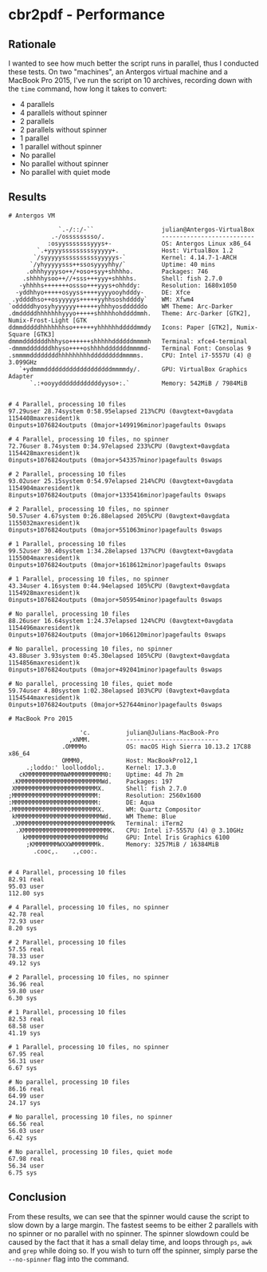 # cbr2pdf - Performance
## Rationale
I wanted to see how much better the script runs in parallel, thus I conducted these tests. On two "machines", an Antergos virtual machine and a MacBook Pro 2015, I've run the script on 10 archives, recording down with the `time` command, how long it takes to convert:

 * 4 parallels
 * 4 parallels without spinner
 * 2 parallels
 * 2 parallels without spinner
 * 1 parallel
 * 1 parallel without spinner
 * No parallel
 * No parallel without spinner
 * No parallel with quiet mode

## Results
```
# Antergos VM

              `.-/::/-``                   julian@Antergos-VirtualBox 
            .-/osssssssso/.                -------------------------- 
           :osyysssssssyyys+-              OS: Antergos Linux x86_64 
        `.+yyyysssssssssyyyyy+.            Host: VirtualBox 1.2 
       `/syyyyyssssssssssyyyyys-`          Kernel: 4.14.7-1-ARCH 
      `/yhyyyyysss++ssosyyyyhhy/`          Uptime: 40 mins 
     .ohhhyyyyso++/+oso+syy+shhhho.        Packages: 746 
    .shhhhysoo++//+sss+++yyy+shhhhs.       Shell: fish 2.7.0 
   -yhhhhs+++++++ossso+++yyys+ohhddy:      Resolution: 1680x1050 
  -yddhhyo+++++osyyss++++yyyyooyhdddy-     DE: Xfce 
 .yddddhso++osyyyyys+++++yyhhsoshddddy`    WM: Xfwm4 
`odddddhyosyhyyyyyy++++++yhhhyosddddddo    WM Theme: Arc-Darker 
.dmdddddhhhhhhhyyyo+++++shhhhhohddddmmh.   Theme: Arc-Darker [GTK2], Numix-Frost-Light [GTK 
ddmmdddddhhhhhhhso++++++yhhhhhhdddddmmdy   Icons: Paper [GTK2], Numix-Square [GTK3] 
dmmmdddddddhhhyso++++++shhhhhddddddmmmmh   Terminal: xfce4-terminal 
-dmmmdddddddhhyso++++oshhhhdddddddmmmmd-   Terminal Font: Consolas 9 
.smmmmddddddddhhhhhhhhhdddddddddmmmms.     CPU: Intel i7-5557U (4) @ 3.099GHz 
   `+ydmmmdddddddddddddddddddmmmmdy/.      GPU: VirtualBox Graphics Adapter 
      `.:+ooyyddddddddddddyyso+:.`         Memory: 542MiB / 7984MiB 


# 4 Parallel, processing 10 files
97.29user 28.74system 0:58.95elapsed 213%CPU (0avgtext+0avgdata 1154408maxresident)k
0inputs+1076824outputs (0major+1499196minor)pagefaults 0swaps

# 4 Parallel, processing 10 files, no spinner
72.76user 8.74system 0:34.97elapsed 233%CPU (0avgtext+0avgdata 1154428maxresident)k
0inputs+1076824outputs (0major+543357minor)pagefaults 0swaps

# 2 Parallel, processing 10 files
93.02user 25.15system 0:54.97elapsed 214%CPU (0avgtext+0avgdata 1154904maxresident)k
8inputs+1076824outputs (0major+1335416minor)pagefaults 0swaps

# 2 Parallel, processing 10 files, no spinner
50.57user 4.67system 0:26.88elapsed 205%CPU (0avgtext+0avgdata 1155032maxresident)k
0inputs+1076824outputs (0major+551063minor)pagefaults 0swaps

# 1 Parallel, processing 10 files
99.52user 30.40system 1:34.28elapsed 137%CPU (0avgtext+0avgdata 1155004maxresident)k
0inputs+1076824outputs (0major+1618612minor)pagefaults 0swaps

# 1 Parallel, processing 10 files, no spinner
43.34user 4.16system 0:44.94elapsed 105%CPU (0avgtext+0avgdata 1154928maxresident)k
0inputs+1076824outputs (0major+505954minor)pagefaults 0swaps

# No parallel, processing 10 files
88.26user 16.64system 1:24.37elapsed 124%CPU (0avgtext+0avgdata 1154496maxresident)k
0inputs+1076824outputs (0major+1066120minor)pagefaults 0swaps

# No parallel, processing 10 files, no spinner
43.88user 3.93system 0:45.30elapsed 105%CPU (0avgtext+0avgdata 1154856maxresident)k
0inputs+1076824outputs (0major+492041minor)pagefaults 0swaps

# No parallel, processing 10 files, quiet mode
59.74user 4.80system 1:02.38elapsed 103%CPU (0avgtext+0avgdata 1154544maxresident)k
0inputs+1076824outputs (0major+527644minor)pagefaults 0swaps

# MacBook Pro 2015

                    'c.          julian@Julians-MacBook-Pro
                 ,xNMM.          --------------------------
               .OMMMMo           OS: macOS High Sierra 10.13.2 17C88 x86_64
               OMMM0,            Host: MacBookPro12,1
     .;loddo:' loolloddol;.      Kernel: 17.3.0
   cKMMMMMMMMMMNWMMMMMMMMMM0:    Uptime: 4d 7h 2m
 .KMMMMMMMMMMMMMMMMMMMMMMMWd.    Packages: 197
 XMMMMMMMMMMMMMMMMMMMMMMMX.      Shell: fish 2.7.0
;MMMMMMMMMMMMMMMMMMMMMMMM:       Resolution: 2560x1600
:MMMMMMMMMMMMMMMMMMMMMMMM:       DE: Aqua
.MMMMMMMMMMMMMMMMMMMMMMMMX.      WM: Quartz Compositor
 kMMMMMMMMMMMMMMMMMMMMMMMMWd.    WM Theme: Blue
 .XMMMMMMMMMMMMMMMMMMMMMMMMMMk   Terminal: iTerm2
  .XMMMMMMMMMMMMMMMMMMMMMMMMK.   CPU: Intel i7-5557U (4) @ 3.10GHz
    kMMMMMMMMMMMMMMMMMMMMMMd     GPU: Intel Iris Graphics 6100
     ;KMMMMMMMWXXWMMMMMMMk.      Memory: 3257MiB / 16384MiB
       .cooc,.    .,coo:.


# 4 Parallel, processing 10 files
82.91 real
95.03 user
112.80 sys

# 4 Parallel, processing 10 files, no spinner
42.78 real
72.93 user
8.20 sys

# 2 Parallel, processing 10 files
57.55 real
78.33 user
49.12 sys

# 2 Parallel, processing 10 files, no spinner
36.96 real
59.80 user
6.30 sys

# 1 Parallel, processing 10 files
82.53 real
68.58 user
41.19 sys

# 1 Parallel, processing 10 files, no spinner
67.95 real
56.31 user
6.67 sys

# No parallel, processing 10 files
86.16 real
64.99 user
24.17 sys

# No parallel, processing 10 files, no spinner
66.56 real
56.03 user
6.42 sys

# No parallel, processing 10 files, quiet mode
67.98 real
56.34 user
6.75 sys
```

## Conclusion
From these results, we can see that the spinner would cause the script to slow down by a large margin. The fastest seems to be either 2 parallels with no spinner or no parallel with no spinner. The spinner slowdown could be caused by the fact that it has a small delay time, and loops through `ps`, `awk` and `grep` while doing so. If you wish to turn off the spinner, simply parse the `--no-spinner` flag into the command.